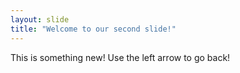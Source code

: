 ```yaml
---
layout: slide
title: "Welcome to our second slide!"
---
```

This is something new!
Use the left arrow to go back!

